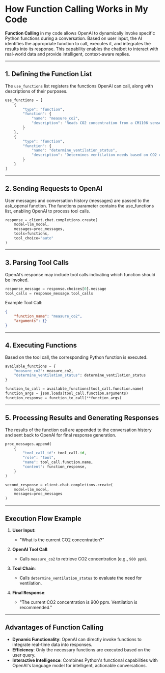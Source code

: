 # How Function Calling Works in My Code

**Function Calling** in my code allows OpenAI to dynamically invoke specific Python functions during a conversation. Based on user input, the AI identifies the appropriate function to call, executes it, and integrates the results into its response. This capability enables the chatbot to interact with real-world data and provide intelligent, context-aware replies.

---

## 1. Defining the Function List

The `use_functions` list registers the functions OpenAI can call, along with descriptions of their purposes.

```python
use_functions = [
    {
        "type": "function",
        "function": {
            "name": "measure_co2",
            "description": "Reads CO2 concentration from a CM1106 sensor connected via serial port and returns the measured value in ppm."
        }
    },
    {
        "type": "function",
        "function": {
            "name": "determine_ventilation_status",
            "description": "Determines ventilation needs based on CO2 concentration."
        }
    }
]
```

---

## 2. Sending Requests to OpenAI
User messages and conversation history (messages) are passed to the ask_openai function. The functions parameter contains the use_functions list, enabling OpenAI to process tool calls.

```python
response = client.chat.completions.create(
    model=llm_model,
    messages=proc_messages,
    tools=functions,
    tool_choice="auto"
)
```

---

## 3. Parsing Tool Calls
OpenAI’s response may include tool calls indicating which function should be invoked.

```python
response_message = response.choices[0].message
tool_calls = response_message.tool_calls
```

Example Tool Call:

```json
{
    "function_name": "measure_co2",
    "arguments": {}
}
```

---

## 4. Executing Functions
Based on the tool call, the corresponding Python function is executed.

```python
available_functions = {
    "measure_co2": measure_co2,
    "determine_ventilation_status": determine_ventilation_status
}

function_to_call = available_functions[tool_call.function.name]
function_args = json.loads(tool_call.function.arguments)
function_response = function_to_call(**function_args)
```

---

## 5. Processing Results and Generating Responses
The results of the function call are appended to the conversation history and sent back to OpenAI for final response generation.

```python
proc_messages.append(
    {
        "tool_call_id": tool_call.id,
        "role": "tool",
        "name": tool_call.function.name,
        "content": function_response,
    }
)

second_response = client.chat.completions.create(
    model=llm_model,
    messages=proc_messages
)
```

---

## Execution Flow Example

1. **User Input**:  
   - "What is the current CO2 concentration?"

2. **OpenAI Tool Call**:  
   - Calls `measure_co2` to retrieve CO2 concentration (e.g., `900 ppm`).

3. **Tool Chain**:  
   - Calls `determine_ventilation_status` to evaluate the need for ventilation.

4. **Final Response**:  
   - "The current CO2 concentration is 900 ppm. Ventilation is recommended."

---

## Advantages of Function Calling

- **Dynamic Functionality**: OpenAI can directly invoke functions to integrate real-time data into responses.
- **Efficiency**: Only the necessary functions are executed based on the user query.
- **Interactive Intelligence**: Combines Python's functional capabilities with OpenAI's language model for intelligent, actionable conversations.
